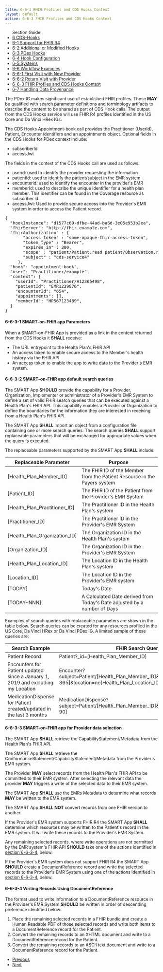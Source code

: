 ```yaml
---
title: 6-6-3 FHIR Profiles and CDS Hooks Context
layout: default
active: 6-6-3 FHIR Profiles and CDS Hooks Context
---
```


<ul id="markdown-toc">
	Section Guide:
  <li><a href="6_CDS-Hooks.html" id="markdown-toc-cds-hooks">6 CDS-Hooks</a></li>
  <li><a href="6-1_Support_for_FHIR_R4.html" id="markdown-toc-r4-support">6-1 Support for FHIR R4</a></li>
  <li><a href="6-2_Additional_or_Modified_Hooks.html" id="markdown-toc-additional">6-2 Additional or Modified Hooks</a></li>
  <li><a href="6-3_PDex_Hooks.html" id="markdown-toc-pdex-hooks">6-3 PDex Hooks</a></li>
  <li><a href="6-4_Hook_Configuration.html" id="markdown-toc-hook-configuration">6-4 Hook Configuration</a></li>
	<li><a href="6-5_Systems.html" id="markdown-toc-systems">6-5 Systems</a></li>
	<li><a href="6-6_Workflow_Examples.html" id="markdown-toc-examples">6-6 Workflow Examples</a></li>
	<li><a href="6-6-1_First_Visit_with_New_Provider.html" id="markdown-toc-first-visit">6-6-1 First Visit with New Provider</a></li>
	<li><a href="6-6-2_Return_Visit_with_Provider.html" id="markdown-toc-return-visit">6-6-2 Return Visit with Provider</a></li>
  <li><a href="6-6-3_FHIR_Profiles_and_CDS_Hooks_Context.html" id="markdown-toc-profiles-and-context">6-6-3 FHIR Profiles and CDS Hooks Context</a></li>
	<li><a href="6-7_Handling_Data_Provenance.html" id="markdown-toc-provenance">6-7 Handling Data Provenance</a></li>
</ul>

The PDex IG makes significant use of established FHIR profiles. These **MAY** be qualified with search parameter definitions and terminology artifacts to describe the content to be shared as part of CDS Hook calls. The output from the CDS Hooks service will use FHIR R4 profiles identified in the US Core and Da Vinci HRex IGs.


The CDS Hooks Appointment-book call provides the Practitioner (UserId), Patient, Encounter identifiers and an appointments object.
Optional fields in the CDS Hooks for PDex context include:
- subscriberId
- accessJwt

The fields in the context of the CDS Hooks call are used as follows:
- userid: used to identify the provider requesting the information
- patientId: used to identify the patient/subject in the EMR system
- encounterid: used to identify the encounter in the provider's EMR
- memberId: used to describe the unique identifier for a health plan member. This identifier can be found in the Coverage resource as subscriber.id.
- accessJwt: Used to provide secure access into the Provider's EMR system in order to access the Patient record.

<pre>
{
  "hookInstance": "d1577c69-dfbe-44ad-ba6d-3e05e953b2ea",
  "fhirServer": "http://fhir.example.com",
  "fhirAuthorization" : {
       "access_token" : "some-opaque-fhir-access-token",
       "token_type" : "Bearer",
       "expires_in" : 300,
       "scope" : "patient/Patient.read patient/Observation.read",
       "subject" : "cds-service4"
     },
  "hook": "appointment-book",
  "user": "Practitioner/example",
  "context": {
    "userId": "Practitioner/A12365498",
    "patientId": "EMR1239876",
    "encounterId": "654",
    "appointments": [],
    "memberId": "HP567123489",
  }
}
</pre>

#### 6-6-3-1 SMART-on-FHIR app Parameters
When a SMART-on-FHIR App is provided as a link in the content returned from the CDS Hooks it **SHALL** receive:

- The URL entrypoint to the Health Plan's FHIR API
- An access token to enable secure access to the Member's health history via the FHIR API
- An access token to enable the app to write data to the Provider's EMR system.

#### 6-6-3-2 SMART-on-FHIR app default search queries

The SMART App **SHOULD** provide the capability for a Provider, Organization, Implementer or administrator of a Provider's EMR System to define a set of valid FHIR search queries that can be executed against a Health Plan's FHIR API. This capability enables a Provider or Organization to define the boundaries for the information they are interested in receiving from a Health Plan's FHIR API.

The SMART App **SHALL** import an object from a configuration file containing one or more search queries. The search queries **SHALL** support replaceable parameters that will be exchanged for appropriate values when the query is executed.

The replaceable parameters supported by the SMART App **SHALL** include:

| Replaceable Parameter         | Purpose                                                                  |
|-------------------------------|--------------------------------------------------------------------------|
| [Health_Plan_Member_ID]       | The FHIR ID of the Member from the Patient Resource in the Payers system |
| [Patient_ID]                  | The FHIR ID of the Patient from the Provider's EMR System                |
| [Health_Plan_Practitioner_ID] | The Practitioner ID in the Health Plan's system                          |
| [Practitioner_ID]             | The Practitioner ID in the Provider's EMR System                         |
| [Health_Plan_Organization_ID] | The Organization ID in the Health Plan's system                          |
| [Organization_ID]             | The Organization ID in the Provider's EMR System                         |
| [Health_Plan_Location_ID]     | The Location ID in the Health Plan's system                              |
| [Location_ID]                 | The Location ID in the Provider's EMR system                             |
| [TODAY]                       | Today's Date                                                             |
| [TODAY-NNN]                   | A Calculated Date derived from Today's Date adjusted by a number of Days |

Examples of search queries with replaceable parameters are shown in the table below. Search queries can be created for any resources profiled in the US Core, Da Vinci HRex or Da Vinci PDex IG. A limited sample of these queries are:

| Search Example                                                                   | FHIR Search Query                                                                                                 |
|----------------------------------------------------------------------------------|-------------------------------------------------------------------------------------------------------------------|
| Patient Record                                                                   | Patient?_id=[Health_Plan_Member_ID]                                                                               |
| Encounters for Patient updated since a January 1, 2019 and excluding my Location | Encounter?subject=Patient/[Health_Plan_Member_ID]&_lastUpdated=gt[TODAY-365]&location=ne[Health_Plan_Location_ID] |
| MedicationDispense for Patient created/updated in the last 3 months              | MedicationDispense?subject=Patient/[Health_Plan_Member_ID]&_lastUpdated=gt[TODAY-90]                              |

#### 6-6-3-3 SMART-on-FHIR app for Provider data selection
The SMART App **SHALL** retrieve the CapabilityStatement/Metadata from the Health Plan's FHIR API.
 
The SMART App **SHALL** retrieve the ConformanceStatement/CapabilityStatement/Metadata from the Provider's EMR system. 

The Provider **MAY** select records from the Health Plan's FHIR API to be committed to their EMR system.  After selecting the relevant data the provider **MAY** triggers a write of the selected data to their EMR system. 

The SMART App **SHALL** use the EMRs Metadata to determine what records **MAY** be written to the EMR system. 

The SMART App **SHALL NOT** convert records from one FHIR version to another.

If the Provider's EMR system supports FHIR R4 the SMART App **SHALL** determine which resources may be written to the Patient's record in the EMR system. It will write these records to the Provider's EMR System. 

Any remaining selected records, where write operations are not permitted by the EMR system's FHIR API **SHOULD** take one of the actions identified in [section 6-6-3-4](#6-6-3-4-writing-records-using-documentreference), below.

If the Provider's EMR system does not support FHIR R4 the SMART App **SHOULD** create a DocumentReference record and write the selected records to the Provider's EMR System using one of the actions identified in  [section 6-6-3-4](#6-6-3-4-writing-records-using-documentreference), below.
    
#### 6-6-3-4 Writing Records Using DocumentReference

The format used to write information to a DocumentReference resource in the Provider's EMR System **SHOULD** be written in order of descending preference identified below:

1. Place the remaining selected records in a FHIR bundle and create a Human Readable PDF of those selected records and write both items to a DocumentReference record for the Patient.
2. Convert the remaining records to an XHTML document and write to a DocumentReference record for the Patient.
3. Convert the remaining records to an ASCII text document and write to a DocumentReference record for the Patient.

<ul>
  <li><a href="6-6-2_Return_Visit_with_Provider.html" >Previous</a></li>
  <li><a href="6-7_Handling_Data_Provenance.html" >Next</a></li>
</ul>
